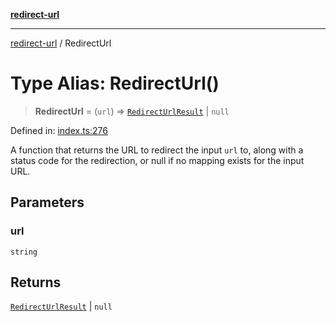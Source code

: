 [**redirect-url**](../readme.md)

---

[redirect-url](../globals.md) / RedirectUrl

# Type Alias: RedirectUrl()

> **RedirectUrl** = (`url`) => [`RedirectUrlResult`](RedirectUrlResult.md) \|
> `null`

Defined in:
[index.ts:276](https://github.com/TomerAberbach/redirect-url/blob/d8aef2e911ad779789410cadd16cafc472e6123a/src/index.ts#L276)

A function that returns the URL to redirect the input `url` to, along with a
status code for the redirection, or null if no mapping exists for the input URL.

## Parameters

### url

`string`

## Returns

[`RedirectUrlResult`](RedirectUrlResult.md) \| `null`

